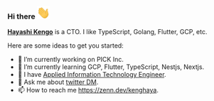 ### Hi there <img src="https://raw.githubusercontent.com/hayashikengo/hayashikengo/main/icons/wave.gif" width="30px">

**[Hayashi Kengo](https://twitter.com/kenbu05)** is a CTO.
I like TypeScript, Golang, Flutter, GCP, etc.

Here are some ideas to get you started:

- 🔭 I’m currently working on PICK Inc.
- 🌱 I’m currently learning GCP, Flutter, TypeScript, Nestjs, Nextjs.
- 💪 I have [Applied Information Technology Engineer](https://www.jitec.ipa.go.jp/1_11seido/ap.html).
- 💬 Ask me about [twitter DM](https://twitter.com/kenbu05).
- 📫 How to reach me https://zenn.dev/kenghaya.
